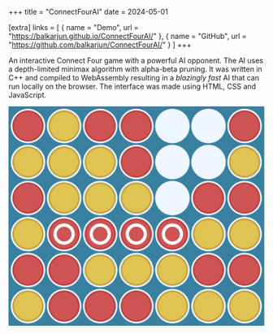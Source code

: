 +++
title = "ConnectFourAI"
date = 2024-05-01

[extra]
links = [
    { name = "Demo", url = "https://balkarjun.github.io/ConnectFourAI/" },
    { name = "GitHub", url = "https://github.com/balkarjun/ConnectFourAI/" }
]
+++

An interactive Connect Four game with a powerful AI opponent. The AI uses a depth-limited minimax algorithm with alpha-beta pruning. 
It was written in C++ and compiled to WebAssembly resulting in a <em>blazingly fast</em> AI that can run locally on the browser. The interface was made using HTML, CSS and JavaScript.

![UI Screenshot](connect-four-screenshot.png)